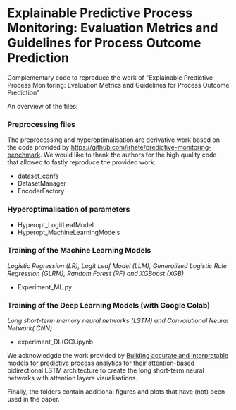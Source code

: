 # Explainable Predictive Process Monitoring: Evaluation Metrics and Guidelines for Process Outcome Prediction
Complementary code to reproduce the work of "Explainable Predictive Process Monitoring: Evaluation Metrics and Guidelines for Process Outcome Prediction"

An overview of the files:

### Preprocessing files 

The preprocessing and hyperoptimalisation are derivative work based on the code provided by https://github.com/irhete/predictive-monitoring-benchmark. 
We would like to thank the authors for the high quality code that allowed to fastly reproduce the provided work.
- dataset_confs
- DatasetManager
- EncoderFactory

### Hyperoptimalisation of parameters
- Hyperopt_LogitLeafModel
- Hyperopt_MachineLearningModels

### Training of the Machine Learning Models
*Logistic Regression (LR), Logit Leaf Model (LLM), Generalized Logistic Rule Regression (GLRM), Random Forest (RF) and XGBoost (XGB)*
- Experiment_ML.py

### Training of the Deep Learning Models (with Google Colab)
*Long short-term memory neural networks (LSTM) and Convolutional Neural Network( CNN)*
- experiment_DL(GC).ipynb

We acknowledgde the work provided by [Building accurate and interpretable models for predictive process analytics](https://github.com/renuka98/interpretable_predictive_processmodel) for their attention-based bidirectional LSTM architecture to create the long short-term neural networks with attention layers visualisations.

Finally, the folders contain additional figures and plots that have (not) been used in the paper.

